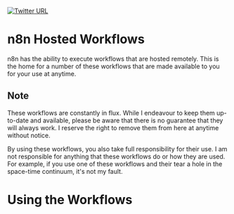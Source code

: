 [![Twitter URL](https://img.shields.io/twitter/url/https/twitter.com/tephlondude.svg?style=social&label=Follow%20%40TephlonDude)](https://twitter.com/tephlondude)

# n8n Hosted Workflows
n8n has the ability to execute workflows that are hosted remotely. This is the home for a number of these workflows that are made available to you for your use at anytime.

## Note
These workflows are constantly in flux. While I endeavour to keep them up-to-date and available, please be aware that there is no guarantee that they will always work. I reserve the right to remove them from here at anytime without notice.

By using these workflows, you also take full responsibility for their use. I am not responsible for anything that these workflows do or how they are used. For example, if you use one of these workflows and their tear a hole in the space-time continuum, it's not my fault.

# Using the Workflows
